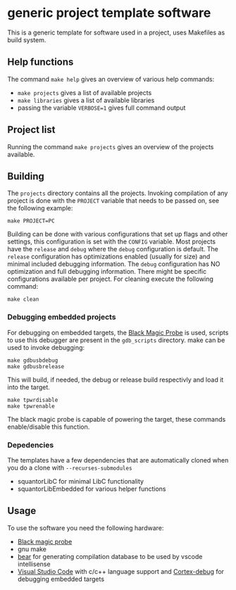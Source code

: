 # generic project template software
This is a generic template for software used in a project, uses Makefiles as build system.
## Help functions
The command ```make help``` gives an overview of various help commands:
* ```make projects``` gives a list of available projects
* ```make libraries``` gives a list of available libraries
* passing the variable ```VERBOSE=1``` gives full command output
## Project list
Running the command ```make projects``` gives an overview of the projects available.
## Building
The ```projects``` directory contains all the projects. Invoking compilation of any project is done with the ```PROJECT``` variable that needs to be passed on, see the following example:
```
make PROJECT=PC
```
Building can be done with various configurations that set up flags and other settings, this configuration is set with the ```CONFIG``` variable. Most projects have the ```release``` and ```debug``` where the ```debug``` configuration is default.
The ```release``` configuration has optimizations enabled (usually for size) and minimal included debugging information. The ```debug``` configuration has NO optimization and full debugging information. There might be specific configurations available per project.
For cleaning execute the following command:
```
make clean
```
### Debugging embedded projects
For debugging on embedded targets, the [Black Magic Probe](https://github.com/blacksphere/blackmagic/wiki) is used, scripts to use this debugger are present in the ```gdb_scripts``` directory. make can be used to invoke debugging:
```
make gdbusbdebug
make gdbusbrelease
```
This will build, if needed, the debug or release build respectivly and load it into the target.
```
make tpwrdisable
make tpwrenable
```
The black magic probe is capable of powering the target, these commands enable/disable this function.
### Depedencies
The templates have a few dependencies that are automatically cloned when you do a clone with ```--recurses-submodules```
* squantorLibC for minimal LibC functionality
* squantorLibEmbedded for various helper functions
## Usage
To use the software you need the following hardware:
* [Black magic probe](https://github.com/blacksphere/blackmagic)
* gnu make
* [bear](https://github.com/rizsotto/Bear) for generating compilation database to be used by vscode intellisense
* [Visual Studio Code](https://code.visualstudio.com/) with c/c++ language support and [Cortex-debug](https://github.com/Marus/cortex-debug) for debugging embedded targets
